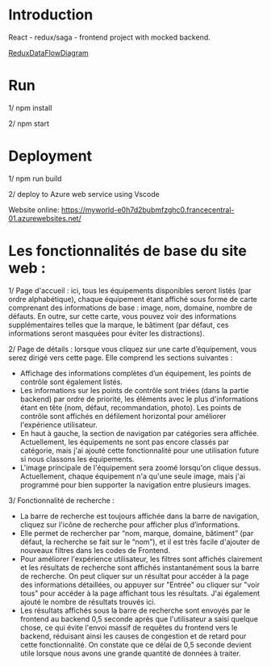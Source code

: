 # Introduction

React - redux/saga - frontend project with mocked backend.

[ReduxDataFlowDiagram](https://redux.js.org/assets/images/ReduxDataFlowDiagram-49fa8c3968371d9ef6f2a1486bd40a26.gif)
# Run

1/ npm install

2/ npm start

# Deployment

1/ npm run build

2/ deploy to Azure web service using Vscode

Website online: https://myworld-e0h7d2bubmfzghc0.francecentral-01.azurewebsites.net/

# Les fonctionnalités de base du site web :

1/ Page d'accueil : ici, tous les équipements disponibles seront listés (par ordre
alphabétique), chaque équipement étant affiché sous forme de carte comprenant des
informations de base : image, nom, domaine, nombre de défauts. En outre, sur cette
carte, vous pouvez voir des informations supplémentaires telles que la marque, le bâtiment
(par défaut, ces informations seront masquées pour éviter les distractions).

2/ Page de détails : lorsque vous cliquez sur une carte d’équipement, vous serez dirigé vers
cette page. Elle comprend les sections suivantes :
- Affichage des informations complètes d’un équipement, les points de contrôle sont
également listés.
- Les informations sur les points de contrôle sont triées (dans la partie backend) par
ordre de priorité, les éléments avec le plus d'informations étant en tête (nom, défaut,
recommandation, photo). Les points de contrôle sont affichés en défilement
horizontal pour améliorer l'expérience utilisateur.
- En haut à gauche, la section de navigation par catégories sera affichée.
Actuellement, les équipements ne sont pas encore classés par catégorie, mais j'ai
ajouté cette fonctionnalité pour une utilisation future si nous classons les
équipements.
- L'image principale de l'équipement sera zoomé lorsqu'on clique dessus.
Actuellement, chaque équipement n'a qu'une seule image, mais j'ai programmé pour
bien supporter la navigation entre plusieurs images.

3/ Fonctionnalité de recherche :
- La barre de recherche est toujours affichée dans la barre de navigation, cliquez sur
l'icône de recherche pour afficher plus d’informations.
- Elle permet de rechercher par “nom, marque, domaine, bâtiment” (par défaut, la
recherche se fait sur le “nom”), et il est très facile d'ajouter de nouveaux filtres dans
les codes de Frontend.
- Pour améliorer l'expérience utilisateur, les filtres sont affichés clairement et les
résultats de recherche sont affichés instantanément sous la barre de recherche. On
peut cliquer sur un résultat pour accéder à la page des informations détaillées, ou
appuyer sur "Entrée" ou cliquer sur "voir tous" pour accéder à la page affichant
tous les résultats. J'ai également ajouté le nombre de résultats trouvés ici.
- Les résultats affichés sous la barre de recherche sont envoyés par le frontend au
backend 0,5 seconde après que l'utilisateur a saisi quelque chose, ce qui évite
l'envoi massif de requêtes du frontend vers le backend, réduisant ainsi les causes de
congestion et de retard pour cette fonctionnalité. On constate que ce délai de 0,5
seconde devient utile lorsque nous avons une grande quantité de données à traiter.
